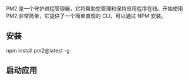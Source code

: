 PM2 是一个守护进程管理器，它将帮助您管理和保持应用程序在线。开始使用 PM2 非常简单，它提供了一个简单直观的 CLI，可以通过 NPM 安装。

## 安装

npm install pm2@latest -g

## 启动应用
